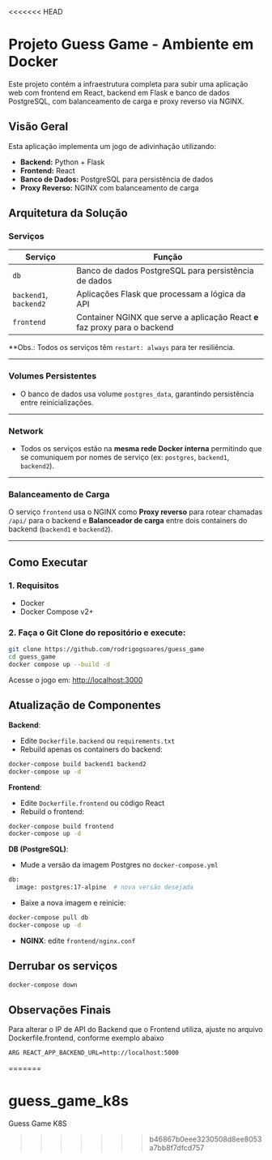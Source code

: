 <<<<<<< HEAD
# Projeto Guess Game - Ambiente em Docker
Este projeto contém a infraestrutura completa para subir uma aplicação web com frontend em React, backend em Flask e banco de dados PostgreSQL, com balanceamento de carga e proxy reverso via NGINX.

## Visão Geral

Esta aplicação implementa um jogo de adivinhação utilizando:
- **Backend:** Python + Flask
- **Frontend:** React
- **Banco de Dados:** PostgreSQL para persistência de dados
- **Proxy Reverso:** NGINX com balanceamento de carga

## Arquitetura da Solução

### Serviços

| Serviço              | Função                                                                 |
|----------------------|------------------------------------------------------------------------|
| `db`                 | Banco de dados PostgreSQL para persistência de dados                   |
| `backend1`, `backend2` | Aplicações Flask que processam a lógica da API                        |
| `frontend`           | Container NGINX que serve a aplicação React **e** faz proxy para o backend |

**Obs.: Todos os serviços têm `restart: always` para ter resiliência.

---

### Volumes Persistentes

- O banco de dados usa volume `postgres_data`, garantindo persistência entre reinicializações.

---

### Network

- Todos os serviços estão na **mesma rede Docker interna** permitindo que se comuniquem por nomes de serviço (ex: `postgres`, `backend1`, `backend2`).

---

### Balanceamento de Carga

O serviço `frontend` usa o NGINX como **Proxy reverso** para rotear chamadas `/api/` para o backend e **Balanceador de carga** entre dois containers do backend (`backend1` e `backend2`).

---

## Como Executar

### 1. Requisitos
- Docker
- Docker Compose v2+

### 2. Faça o Git Clone do repositório e execute:
```bash
git clone https://github.com/rodrigogsoares/guess_game
cd guess_game
docker compose up --build -d
```

Acesse o jogo em: [http://localhost:3000](http://localhost:3000)

## Atualização de Componentes

**Backend**:
- Edite `Dockerfile.backend` ou `requirements.txt`
- Rebuild apenas os containers do backend:

```bash
docker-compose build backend1 backend2
docker-compose up -d
```

**Frontend**:
- Edite `Dockerfile.frontend` ou código React
- Rebuild o frontend:

```bash
docker-compose build frontend
docker-compose up -d
```

**DB (PostgreSQL)**:
- Mude a versão da imagem Postgres no `docker-compose.yml`

```bash
db:
  image: postgres:17-alpine  # nova versão desejada
```

- Baixe a nova imagem e reinicie:

```bash
docker-compose pull db
docker-compose up -d
```

- **NGINX**: edite `frontend/nginx.conf`


## Derrubar os serviços

```bash
docker-compose down
```

## Observações Finais

Para alterar o IP de API do Backend que o Frontend utiliza, ajuste no arquivo Dockerfile.frontend, conforme exemplo abaixo

```bash
ARG REACT_APP_BACKEND_URL=http://localhost:5000
```
=======
# guess_game_k8s
Guess Game K8S
>>>>>>> b46867b0eee3230508d8ee8053a7bb8f7dfcd757
